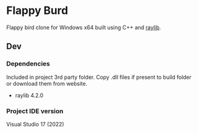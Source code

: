 # Flappy Burd

Flappy bird clone for Windows x64 built using C++ and [raylib](https://www.raylib.com/).

## Dev

### Dependencies

Included in project 3rd party folder. Copy .dll files if present to build folder
or download them from website.
* raylib 4.2.0

### Project IDE version

Visual Studio 17 (2022)